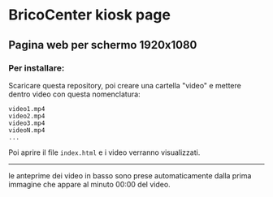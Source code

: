 # BricoCenter kiosk page

## Pagina web per schermo 1920x1080

### Per installare:

Scaricare questa repository, poi creare una cartella "video" e mettere dentro video con questa nomenclatura:

```
video1.mp4
video2.mp4
video3.mp4
videoN.mp4
...
```

Poi aprire il file `index.html` e i video verranno visualizzati.

---

le anteprime dei video in basso sono prese automaticamente dalla prima immagine che appare al minuto 00:00 del video.
